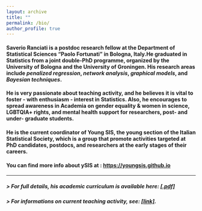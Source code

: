 ```yaml
---
layout: archive
title: ""
permalink: /bio/
author_profile: true
---
```


#### Saverio Ranciati is a postdoc research fellow at the Department of Statistical Sciences “Paolo Fortunati” in Bologna, Italy.He graduated in Statistics from a joint double-PhD programme, organized by the University of Bologna and the University of Groningen. His research areas include *penalized regression*, *network analysis*, *graphical models*, and *Bayesian techniques*.

#### He is very passionate about teaching activity, and he believes it is vital to foster - with enthusiasm - interest in Statistics. Also, he encourages to spread awareness in Academia on gender equality & women in science, LGBTQIA+ rights, and mental health support for researchers, post- and under- graduate students.

#### He is the current coordinator of Young SIS, the young section of the Italian Statistical Society, which is a group that promote activities targeted at PhD candidates, postdocs, and researchers at the early stages of their careers.
#### You can find more info about ySIS at : https://youngsis.github.io

---

##### > For full details, his academic curriculum is available here: [**[.pdf]**](/files/ranciati_academic_cv.pdf)

##### > For informations on current teaching activity, see: [**[link]**](https://www.unibo.it/sitoweb/saverio.ranciati2/teachings).
